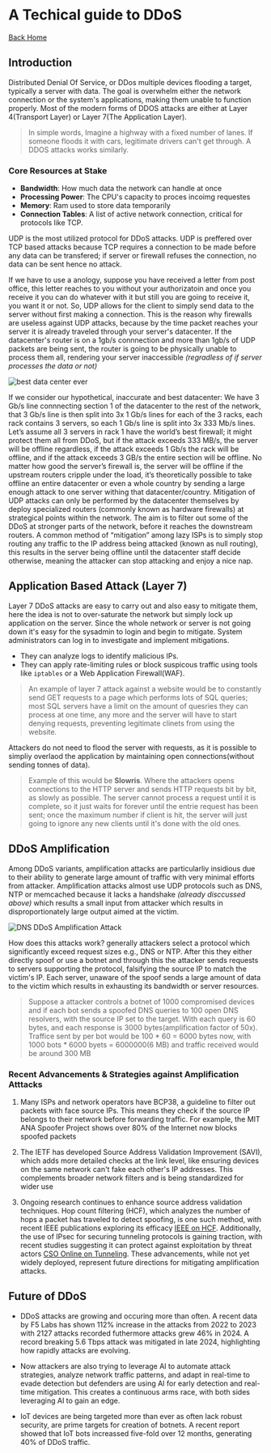 # A Techical guide to DDoS

[Back Home](../index.html)

## Introduction 

Distributed Denial Of Service, or DDos multiple devices flooding a target, typically a server with data. The goal is overwhelm either the network connection or the system's applications, making them unable to function properly. Most of the modern forms of DDOS attacks are either at Layer 4(Transport Layer) or Layer 7(The Application Layer).

> In simple words, Imagine a highway with a fixed number of lanes. If someone floods it with cars, legitimate drivers can't get through. A DDOS attacks works similarly.

### Core Resources at Stake

* **Bandwidth**: How much data the network can handle at once
* **Processing Power**: The CPU's capacity to proces incoimg requestes
* **Memory**: Ram used to store data temporarily
* **Connection Tables**: A list of active network connection, critical for protocols like TCP.


UDP is the most utilized protocol for DDoS attacks. UDP is preffered over TCP based attacks because TCP requires a connection to be made before any data can be transfered; if server or firewall refuses the connection, no data can be sent hence no attack.

If we have to use a anology, suppose you have received a letter from post office, this letter reaches to you without your authorizatoin and once you receive it you can do whatever with it but still you are going to receive it, you want it or not. So, UDP allows for the client to simply send data to the server without first making a connection. This is the reason why firewalls are useless against UDP attacks, because by the time packet reaches your server it is already traveled through your server's datacenter. If the datacenter's router is on a 1gb/s connnection and more than 1gb/s of UDP packets are being sent, the router is going to be physically unable to process them all, rendering your server inaccessible *(regradless of if server processes the data or not)*

![best data center ever](../images/Network_diagram_example.png)

If we consider our hypothetical, inaccurate and best datacenter: We have 3 Gb/s line connnecting section 1 of the datacenter to the rest of the network, that 3 Gb/s line is then split into 3x 1 Gb/s lines for each of the 3 racks, each rack contains 3 servers, so each 1 Gb/s line is split into 3x 333 Mb/s lines. Let’s assume all 3 servers in rack 1 have the world’s best firewall; it might protect them all from DDoS, but if the attack exceeds 333 MB/s, the server will be offline regardless, if the attack exceeds 1 Gb/s the rack will be offline, and if the attack exceeds 3 GB/s the entire section will be offline. No matter how good the server’s firewall is, the server will be offline if the upstream routers cripple under the load, it’s theoretically possible to take offline an entire datacenter or even a whole country by sending a large enough attack to one server withing that datacenter/country. Mitigation of UDP attacks can only be performed by the datacenter themselves by deploy specialized routers (commonly known as hardware firewalls) at strategical points within the network. The aim is to filter out some of the DDoS at stronger parts of the network, before it reaches the downstream routers. A common method of “mitigation” among lazy ISPs is to simply stop routing any traffic to the IP address being attacked (known as null routing), this results in the server being offline until the datacenter staff decide otherwise, meaning the attacker can stop attacking and enjoy a nice nap.

## Application Based Attack (Layer 7)

Layer 7 DDoS attacks are easy to carry out and also easy to mitigate them, here the idea is not to over-saturate the network but simply lock up application on the server. Since the whole network or server is not going down it's easy for the sysadmin to login and begin to mitigate. System administrators can log in to investigate and implement mitigations.
- They can analyze logs to identify malicious IPs.
- They can apply rate-limiting rules or block suspicous traffic using tools like `iptables` or a Web Application Firewall(WAF).

> An example of layer 7 attack against a website would be to constantly send GET requests to a page which performs lots of SQL queries; most SQL servers have a limit on the amount of quesries they can process at one time, any more and the server will have to start denying requests, preventing legitimate clinets from using the website.

Attackers do not need to flood the server with requests, as it is possible to simpliy overlaod the application by maintaining open connections(without sending tonnes of data).

> Example of this would be **Slowris**. Where the attackers opens connections to the HTTP server and sends HTTP requests bit by bit, as slowly as possible. The server cannot process a request until it is complete, so it just waits for forever until the entrie request has been sent; once the maximum number if client is hit, the server will just going to ignore any new clients until it's done with the old ones.

## DDoS Amplification

Among DDoS variants, amplification attacks are particularliy insidious due to their ability to generate large amount of traffic with very minimal efforts from attacker. Amplification attacks almost use UDP protocols such as DNS, NTP or memcached because it lacks a handshake *(already disccussed above)* which results a small input from attacker which results in disproportionately large output aimed at the victim.

![DNS DDoS Amplification Attack](../images/DNS_AMP.png)

How does this attacks work? generally attackers select a protocol which significantly exceed request sizes e.g., DNS or NTP. After this they either directly spoof or use a botnet and through this the attacker sends requests to servers supporting the protocol, falsifying the source IP to match the victim's IP.
Each server, unaware of the spoof sends a large amount of data to the victim which results in exhausting its bandwidth or server resources.

> Suppose a attacker controls a botnet of 1000 compromised devices and if each bot sends a spoofed DNS queries to 100 open DNS resolvers, with the source IP set to the target. With each query is 60 bytes, and each response is 3000 bytes(amplification factor of 50x). Traffice sent by per bot would be 100 * 60 = 6000 bytes now, with 1000 bots * 6000 byets = 6000000(6 MB) and traffic received would be around 300 MB

### Recent Advancements & Strategies against Amplification Atttacks

1. Many ISPs and network operators have BCP38, a guideline to filter out packets with face source IPs. This means they check if the source IP belongs to their network before forwarding traffic. For example, the MIT ANA Spoofer Project shows over 80% of the Internet now blocks spoofed packets

2. The IETF has developed Source Address Validation Improvement (SAVI), which adds more detailed checks at the link level, like ensuring devices on the same network can't fake each other's IP addresses. This complements broader network filters and is being standardized for wider use

3. Ongoing research continues to enhance source address validation techniques. Hop count filtering (HCF), which analyzes the number of hops a packet has traveled to detect spoofing, is one such method, with recent IEEE publications exploring its efficacy [IEEE on HCF](https://ieeexplore.ieee.org/document/4787693). Additionally, the use of IPsec for securing tunneling protocols is gaining traction, with recent studies suggesting it can protect against exploitation by threat actors [CSO Online on Tunneling](https://www.csoonline.com/article/3804506/millions-of-tunneling-hosts-are-vulnerable-to-spoofing-ddos-attacks-say-researchers.html). These advancements, while not yet widely deployed, represent future directions for mitigating amplification attacks.

## Future of DDoS

* DDoS attacks are growing and occuring more than often. A recent data by F5 Labs has shown 112% increase in the attacks from 2022 to 2023 with 2127 attacks recorded futhermore attacks grew 46% in 2024. A record breaking 5.6 Tbps attack was mitigated in late 2024, highlighting how rapidly attacks are evolving.

* Now attackers are also trying to leverage AI to automate attack strategies, analyze network traffic patterns, and adapt in real-time to evade detection but defenders are using AI for early detection and real-time mitigation. This creates a continuous arms race, with both sides leveraging AI to gain an edge.

* IoT devices are being targeted more than ever as often lack robust security, are prime targets for creation of botnets. A recent report showed that IoT bots increassed five-fold over 12 months, generating 40% of DDoS traffic.









